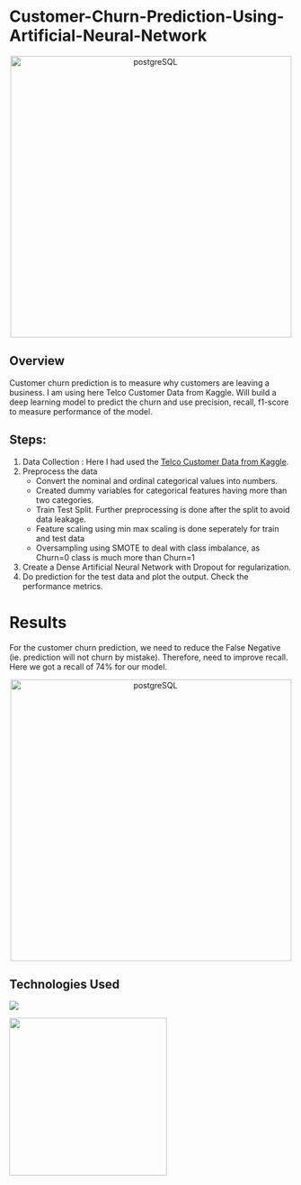 # Customer-Churn-Prediction-Using-Artificial-Neural-Network

<p align="center">
<img width="500" alt="postgreSQL" src="https://user-images.githubusercontent.com/37532698/110115053-f7428980-7dce-11eb-8056-92ce38eb1c22.png"></p>

## Overview

Customer churn prediction is to measure why customers are leaving a business. I am using here Telco Customer Data from Kaggle. Will build a deep learning model to predict the churn and use precision, recall, f1-score to measure performance of the model.



## Steps:

1. Data Collection : Here I had used the [Telco Customer Data from Kaggle](https://www.kaggle.com/blastchar/telco-customer-churn). 
2. Preprocess the data
    -  Convert the nominal and ordinal categorical values into numbers.
    -  Created dummy variables for categorical features having more than two categories.
    -  Train Test Split. Further preprocessing is done after the split to avoid data leakage.
    -  Feature scaling using min max scaling is done seperately for train and test data
    -  Oversampling using SMOTE to deal with class imbalance, as Churn=0 class is much more than Churn=1 
4. Create a Dense Artificial Neural Network with Dropout for regularization.
5. Do prediction for the test data and plot the output. Check the performance metrics.

# Results

For the customer churn prediction, we need to reduce the False Negative (ie. prediction will not churn by mistake). Therefore, need to improve recall. Here we got a recall of 74% for our model.

<p align="center">
<img width="500" alt="postgreSQL" src="https://user-images.githubusercontent.com/37532698/110117923-03c8e100-7dd3-11eb-9a75-bde263530cd1.jpg"></p> 

## Technologies Used

![](https://forthebadge.com/images/badges/made-with-python.svg)

[<img src="https://user-images.githubusercontent.com/37532698/109387870-23689100-791d-11eb-9da1-3b18191a224e.jpeg" width=280>](https://keras.io/)  



